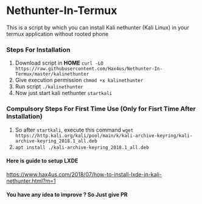 # Nethunter-In-Termux
This is a script by which you can install Kali nethunter (Kali Linux) in your termux application without rooted phone 
### Steps For Installation
1. Download script in **HOME** `curl -LO https://raw.githubusercontent.com/Hax4us/Nethunter-In-Termux/master/kalinethunter`
2. Give execution permission `chmod +x kalinethunter`
3. Run script `./kalinethunter`
4. Now just start kali nethunter `startkali`

### Compulsory Steps For First Time Use (Only for Fisrt Time After Installation)
1. So after `startkali`, execute this command `wget https://http.kali.org/kali/pool/main/k/kali-archive-keyring/kali-archive-keyring_2018.1_all.deb`
2. `apt install ./kali-archive-keyring_2018.1_all.deb`

#### Here is guide to setup LXDE 
https://www.hax4us.com/2018/07/how-to-install-lxde-in-kali-nethunter.html?m=1

#### You have any idea to improve ? So Just give PR
